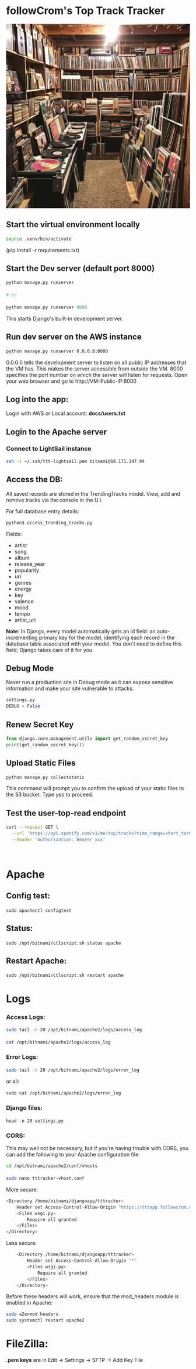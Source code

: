 # followCrom's Top Track Tracker

![followCrom's Top Track Tracker](readme_img.png)

## Start the virtual environment locally

```bash
source .venv/bin/activate
```

(pip install -r requirements.txt)

## Start the Dev server (default port 8000)

```python
python manage.py runserver

# or

python manage.py runserver 8000
```

This starts Django's built-in development server.

## Run dev server on the AWS instance

```bash
python manage.py runserver 0.0.0.0:8000
```


0.0.0.0 tells the development server to listen on all public IP addresses that the VM has. This makes the server accessible from outside the VM.
8000 specifies the port number on which the server will listen for requests.
Open your web browser and go to http://VM-Public-IP:8000

## Log into the app:

Login with AWS or Local account: **docs/users.txt**


## Login to the Apache server


### Connect to LightSail instance

```bash
ssh -i ~/.ssh/ttt-lightsail.pem bitnami@18.171.147.94
```

## Access the DB:

All saved records are stored in the TrendingTracks model. View, add and remove tracks via the console in the U.I.

For full database entry details:

```python
python3 access_trending_tracks.py
```

Fields:
  - artist
  - song
  - album
  - release_year
  - popularity
  - uri
  - genres
  - energy
  - key
  - valence
  - mood
  - tempo
  - artist_uri
        
**Note**: In Django, every model automatically gets an id field: an auto-incrementing primary key for the model, identifying each record in the database table associated with your model. You don't need to define this field; Django takes care of it for you.

## Debug Mode

Never run a production site in Debug mode as it can expose sensitive information and make your site vulnerable to attacks.

```python
settings.py
DEBUG = False
```

## Renew Secret Key

```python
from django.core.management.utils import get_random_secret_key
print(get_random_secret_key())
```


## Upload Static Files

```bash
python manage.py collectstatic
```

This command will prompt you to confirm the upload of your static files to the S3 bucket. Type yes to proceed.

## Test the user-top-read endpoint

```bash
curl --request GET \
  --url 'https://api.spotify.com/v1/me/top/tracks?time_range=short_term&offset=0' \
  --header 'Authorization: Bearer xxx'
```
<br>

# Apache

## Config test:

`sudo apachectl configtest`

## Status:
`sudo /opt/bitnami/ctlscript.sh status apache`

## Restart Apache:
`sudo /opt/bitnami/ctlscript.sh restart apache`

# Logs

### Access Logs:
```bash
sudo tail -n 20 /opt/bitnami/apache2/logs/access_log

cat /opt/bitnami/apache2/logs/access_log
```

### Error Logs:
```bash
sudo tail -n 20 /opt/bitnami/apache2/logs/error_log
```

or all:

`sudo cat /opt/bitnami/apache2/logs/error_log`

### Django files:
`head -n 20 settings.py`


### CORS:

This may well not be necessary, but if you're having trouble with CORS, you can add the following to your Apache configuration file:

```bash
cd /opt/bitnami/apache2/conf/vhosts

sudo nano tttracker-vhost.conf
```

More secure:

```bash
<Directory /home/bitnami/djangoapp/tttracker>
    Header set Access-Control-Allow-Origin "https://tttapp.followcrom.online"
    <Files wsgi.py>
        Require all granted
    </Files>
</Directory>
```

Less secure:

```bash
    <Directory /home/bitnami/djangoapp/tttracker>
        Header set Access-Control-Allow-Origin "*"
        <Files wsgi.py>
            Require all granted
        </Files>
    </Directory>
```

Before these headers will work, ensure that the mod_headers module is enabled in Apache:

```bash
sudo a2enmod headers
sudo systemctl restart apache2
```

# FileZilla:

**.pem keys** are in Edit -> Settings -> SFTP -> Add Key File